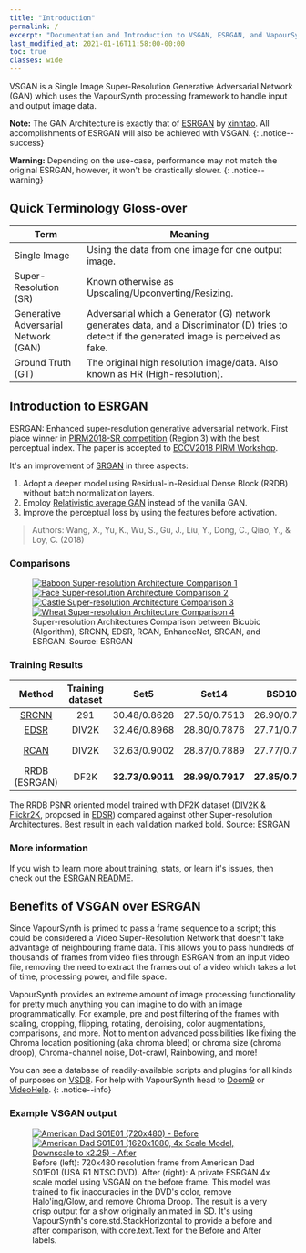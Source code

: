 ```yaml
---
title: "Introduction"
permalink: /
excerpt: "Documentation and Introduction to VSGAN, ESRGAN, and VapourSynth."
last_modified_at: 2021-01-16T11:58:00-00:00
toc: true
classes: wide
---
```


VSGAN is a Single Image Super-Resolution Generative Adversarial Network (GAN) which uses the VapourSynth processing framework to handle input and output image data.

**Note:** The GAN Architecture is exactly that of [ESRGAN](https://github.com/xinntao/ESRGAN) by [xinntao](https://github.com/xinntao). All accomplishments of ESRGAN will also be achieved with VSGAN.
{: .notice--success}

**Warning:** Depending on the use-case, performance may not match the original ESRGAN, however, it won't be drastically slower.
{: .notice--warning}

## Quick Terminology Gloss-over

| Term                                 | Meaning                                                                                                                                        |
| ------------------------------------ | ---------------------------------------------------------------------------------------------------------------------------------------------- |
| Single Image                         | Using the data from one image for one output image.                                                                                            |
| Super-Resolution (SR)                | Known otherwise as Upscaling/Upconverting/Resizing.                                                                                            |
| Generative Adversarial Network (GAN) | Adversarial which a Generator (G) network generates data, and a Discriminator (D) tries to detect if the generated image is perceived as fake. |
| Ground Truth (GT)                    | The original high resolution image/data. Also known as HR (High-resolution).                                                                   |

## Introduction to ESRGAN

ESRGAN: Enhanced super-resolution generative adversarial network. First place winner in [PIRM2018-SR competition](https://www.pirm2018.org/PIRM-SR.html) (Region 3) with the best perceptual index.
The paper is accepted to [ECCV2018 PIRM Workshop](https://pirm2018.org/).

It's an improvement of [SRGAN](https://arxiv.org/abs/1609.04802) in three aspects:

1. Adopt a deeper model using Residual-in-Residual Dense Block (RRDB) without batch normalization layers.
2. Employ [Relativistic average GAN](https://ajolicoeur.wordpress.com/relativisticgan/) instead of the vanilla GAN.
3. Improve the perceptual loss by using the features before activation.

> Authors: Wang, X., Yu, K., Wu, S., Gu, J., Liu, Y., Dong, C., Qiao, Y., & Loy, C. (2018)

### Comparisons

<figure>
   <a href="https://raw.githubusercontent.com/xinntao/ESRGAN/master/figures/qualitative_cmp_01.jpg">
      <img src="https://raw.githubusercontent.com/xinntao/ESRGAN/master/figures/qualitative_cmp_01.jpg" alt="Baboon Super-resolution Architecture Comparison 1">
   </a>
   <a href="https://raw.githubusercontent.com/xinntao/ESRGAN/master/figures/qualitative_cmp_02.jpg">
      <img src="https://raw.githubusercontent.com/xinntao/ESRGAN/master/figures/qualitative_cmp_02.jpg" alt="Face Super-resolution Architecture Comparison 2">
   </a>
   <a href="https://raw.githubusercontent.com/xinntao/ESRGAN/master/figures/qualitative_cmp_03.jpg">
      <img src="https://raw.githubusercontent.com/xinntao/ESRGAN/master/figures/qualitative_cmp_03.jpg" alt="Castle Super-resolution Architecture Comparison 3">
   </a>
   <a href="https://raw.githubusercontent.com/xinntao/ESRGAN/master/figures/qualitative_cmp_04.jpg">
      <img src="https://raw.githubusercontent.com/xinntao/ESRGAN/master/figures/qualitative_cmp_04.jpg" alt="Wheat Super-resolution Architecture Comparison 4">
   </a>
   <figcaption>Super-resolution Architectures Comparison between Bicubic (Algorithm), SRCNN, EDSR, RCAN, EnhanceNet, SRGAN, and ESRGAN. Source: ESRGAN</figcaption>
</figure>

### Training Results

|                          Method                          | Training dataset |       Set5       |       Set14      |      BSD100      |     Urban100     |     Manga109     |
| :------------------------------------------------------: | :--------------: | :--------------: | :--------------: | :--------------: | :--------------: | :--------------: |
| [SRCNN](http://mmlab.ie.cuhk.edu.hk/projects/SRCNN.html) |        291       |   30.48/0.8628   |   27.50/0.7513   |   26.90/0.7101   |   24.52/0.7221   |   27.58/0.8555   |
|    [EDSR](https://github.com/thstkdgus35/EDSR-PyTorch)   |       DIV2K      |   32.46/0.8968   |   28.80/0.7876   |   27.71/0.7420   |   26.64/0.8033   |   31.02/0.9148   |
|        [RCAN](https://github.com/yulunzhang/RCAN)        |       DIV2K      |   32.63/0.9002   |   28.87/0.7889   |   27.77/0.7436   |   26.82/ 0.8087  |   31.22/ 0.9173  |
|                       RRDB (ESRGAN)                      |       DF2K       | **32.73/0.9011** | **28.99/0.7917** | **27.85/0.7455** | **27.03/0.8153** | **31.66/0.9196** |

<figcaption>
   The RRDB PSNR oriented model trained with DF2K dataset (<a href="https://data.vision.ee.ethz.ch/cvl/DIV2K">DIV2K</a> & <a href="http://cv.snu.ac.kr/research/EDSR/Flickr2K.tar">Flickr2K</a>,
   proposed in <a href="https://github.com/LimBee/NTIRE2017">EDSR</a>) compared against other Super-resolution Architectures. Best result in each validation marked bold. Source: ESRGAN
</figcaption>

### More information

If you wish to learn more about training, stats, or learn it's issues, then check out the [ESRGAN README](https://github.com/xinntao/ESRGAN/blob/master/README.md).

## Benefits of VSGAN over ESRGAN

Since VapourSynth is primed to pass a frame sequence to a script; this could be considered a Video Super-Resolution Network that doesn't take advantage of neighbouring frame data. This allows you to pass hundreds of thousands of frames from video files through ESRGAN from an input video file, removing the need to extract the frames out of a video which takes a lot of time, processing power, and file space.

VapourSynth provides an extreme amount of image processing functionality for pretty much anything you can imagine to do with an image programmatically. For example, pre and post filtering of the frames with scaling, cropping, flipping, rotating, denoising, color augmentations, comparisons, and more. Not to mention advanced possibilities like fixing the Chroma location positioning (aka chroma bleed) or chroma size (chroma droop), Chroma-channel noise, Dot-crawl, Rainbowing, and more!

You can see a database of readily-available scripts and plugins for all kinds of purposes on [VSDB](https://vsdb.top). For help with VapourSynth head to [Doom9](https://forum.doom9.org) or [VideoHelp](https://forum.videohelp.com).
{: .notice--info}

### Example VSGAN output

<figure class="half">
   <a href="{{ '/assets/images/examples/american_dad_s01e01/before.webp' | relative_url }}">
      <img src="{{ '/assets/images/examples/american_dad_s01e01/before.webp' | relative_url }}" alt="American Dad S01E01 (720x480) - Before">
   </a>
   <a href="{{ '/assets/images/examples/american_dad_s01e01/after.webp' | relative_url }}">
      <img src="{{ '/assets/images/examples/american_dad_s01e01/after.webp' | relative_url }}" alt="American Dad S01E01 (1620x1080, 4x Scale Model, Downscale to x2.25) - After">
   </a>
   <figcaption>
      Before (left): 720x480 resolution frame from American Dad S01E01 (USA R1 NTSC DVD). After (right): A private ESRGAN 4x scale model
      using VSGAN on the before frame. This model was trained to fix inaccuracies in the DVD's color, remove Halo'ing/Glow,
      and remove Chroma Droop. The result is a very crisp output for a show originally animated in SD. It's using VapourSynth's
      core.std.StackHorizontal to provide a before and after comparison, with core.text.Text for the Before and After labels.
   </figcaption>
</figure>
